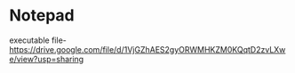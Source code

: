 # Notepad
executable file- https://drive.google.com/file/d/1VjGZhAES2gyORWMHKZM0KQqtD2zvLXwe/view?usp=sharing
